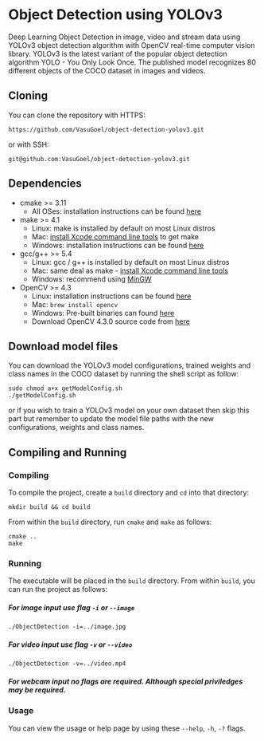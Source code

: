 # Object Detection using YOLOv3
Deep Learning Object Detection in image, video and stream data using YOLOv3 object detection algorithm with OpenCV real-time 
computer vision library. YOLOv3 is the latest variant of the popular object detection algorithm YOLO - You Only Look Once. The
published model recognizes 80 different objects of the COCO dataset in images and videos.

## Cloning
You can clone the repository with HTTPS:
```
https://github.com/VasuGoel/object-detection-yolov3.git
```
or with SSH:
```
git@github.com:VasuGoel/object-detection-yolov3.git
```

## Dependencies
* cmake >= 3.11
  * All OSes: installation instructions can be found [here](https://cmake.org/install/)
* make >= 4.1
  * Linux: make is installed by default on most Linux distros
  * Mac: [install Xcode command line tools](https://developer.apple.com/xcode/features/) to get make
  * Windows: installation instructions can be found [here](http://gnuwin32.sourceforge.net/packages/make.htm)
* gcc/g++ >= 5.4
  * Linux: gcc / g++ is installed by default on most Linux distros
  * Mac: same deal as make - [install Xcode command line tools](https://developer.apple.com/xcode/features/)
  * Windows: recommend using [MinGW](http://www.mingw.org/)
* OpenCV >= 4.3
  * Linux: installation instructions can be found [here](https://docs.opencv.org/master/d7/d9f/tutorial_linux_install.html)
  * Mac: `brew install opencv`
  * Windows: Pre-built binaries can found [here](https://opencv.org/opencv-4-3-0/)
  * Download OpenCV 4.3.0 source code from [here](https://codeload.github.com/opencv/opencv/zip/4.3.0)
  
## Download model files
You can download the YOLOv3 model configurations, trained weights and class names in the COCO dataset by running the shell script as follow:
```
sudo chmod a+x getModelConfig.sh
./getModelConfig.sh
```
or if you wish to train a YOLOv3 model on your own dataset then skip this part but remember to update the model file paths with the new configurations, weights and class names.

## Compiling and Running
### Compiling
To compile the project, create a `build` directory and `cd` into that directory:
```
mkdir build && cd build
```
From within the `build` directory, run `cmake` and `make` as follows:
```
cmake ..
make
```

### Running
The executable will be placed in the `build` directory. From within `build`, you can run the project as follows:
##### For image input use flag `-i` or `--image`
```
./ObjectDetection -i=../image.jpg
```
##### For video input use flag `-v` or `--video`
```
./ObjectDetection -v=../video.mp4
```
##### For webcam input no flags are required. Although special priviledges may be required.

### Usage
You can view the usage or help page by using these `--help`, `-h`, `-?` flags.
